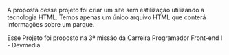 A proposta desse projeto foi criar um site sem estilização utilizando a tecnologia HTML. Temos apenas um único arquivo HTML que conterá informações sobre um parque.

Esse Projeto foi proposto na 3ª missão da Carreira Programador Front-end I - Devmedia
